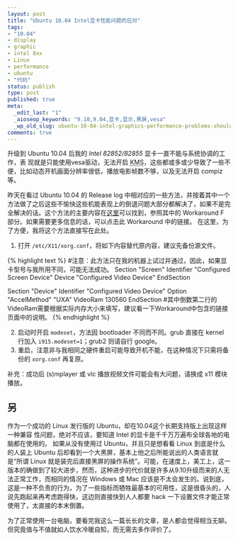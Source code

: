```yaml
---
layout: post
title: "Ubuntu 10.04 Intel显卡性能问题的应对"
tags:
- "10.04"
- display
- graphic
- intel 8xx
- Linux
- performance
- ubuntu
- "代码"
status: publish
type: post
published: true
meta:
  _edit_last: "1"
  _aioseop_keywords: "9.10,9.04,显卡,显示,黑屏,vesa"
  _wp_old_slug: ubuntu-10-04-intel-graphics-performance-problems-should
comments: true
---
```

升级到 Ubuntu 10.04 后我的 *Intel 82852/82855* 显卡一直不能与系统协调的工作，表
现就是只能使用vesa驱动，无法开启 <abbr title="Kernel Mode Setting">KMS</abbr>，这些都或多或少导致了一些不便，比如动态开机画面分辨率很低，播放电影帧数不够，以及无法开启 compiz 等。

昨天在看过 Ubuntu 10.04 的 Release log 中相对应的一些方法，并按着其中一个方法做了之后这些不愉快这些机能表现上的倒退问题大部分都解决了，如果不是完全解决的话。这个方法的主要内容在[这里](https://wiki.ubuntu.com/X/Bugs/Lucidi8xxFreezes)可以找到，参照其中的 Workaround F 部分。如果需要更多信息的话，可以点击此 Workaround 中的链接。 在这里，为了方便，我将这个方法直接写在此处。

1.  打开 `/etc/X11/xorg.conf`，将如下内容替代原内容，建议先备份源文件。

{% highlight text %}
#注意：此方法只在我的机器上试过并通过，因此，如果显卡型号与我所用不同，可能无法成功。
Section "Screen"
        Identifier  "Configured Screen Device"
        Device      "Configured Video Device"
EndSection

Section "Device"
        Identifier      "Configured Video Device"
        Option          "AccelMethod"   "UXA"
        VideoRam        130560
EndSection
#其中倒数第二行的VideoRam需要根据实际内存大小来填写，建议看一下Workaround中包含的链接页面中的说明。
{% endhighlight %}

2.  启动时开启 `modeset`，方法因 bootloader 不同而不同。grub 直接在 kernel 行加入 `i915.modeset=1`；grub2 则请自行 google。
3.  重启，注意非与我相同之硬件重启可能导致开机不能，在这种情况下只需将备份的 `xorg.conf` 再复原。

补充：成功后 (s)mplayer 或 vlc 播放视频文件可能会有大问题，请换成 x11 模块播放。

## 另

作为一个成功的 Linux 发行版的 Ubuntu，却在10.04这个长期支持版上出现这样一种兼容
性问题，绝对不应该，要知道 Intel 的显卡是千千万万遍布全球各地的电脑都在使用的。
如果从没有使用过 Ubuntu，并且只是想看看 Linux 到底是什么的人装上 Ubuntu 后却看到一个大黑屏，基本上他之后所能说出的人类语言就是“所谓 Linux 就是装完后直接黑屏的操作系统”。可能，在速度上，美工上，这一版本的确做到了较大进步，然而，这种进步的代价就是许多从9.10升级而来的人无法正常工作，而相同的情况在 Windows 或 Mac 应该是不太会发生的。说到底，这是一种不负责的行为，为了一些指标而牺牲最基本的可用性，这是很昏头的，人说先跑起来再考虑跑得快，这边则直接快到人人都要 hack 一下设置文件才能正常使用了，太直接的本末倒置。

为了正常使用一台电脑，要看完我这么一篇长长的文章，是人都会觉得相当无聊。但究竟值与不值就如人饮水冷暖自知，而无需去多作评价了。
